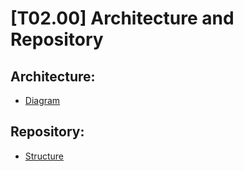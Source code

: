 # [T02.00] Architecture and Repository

## Architecture:

- [Diagram](https://drive.google.com/file/d/1ls8lI3bL1-NT_gRT-WHRT3N_fPaQAw31/view?usp=share_link)

## Repository:

- [Structure](https://drive.google.com/file/d/1IfbR8Wpeu-AUM7zdzkzvC8SRuHRL46X6/view?usp=sharing)